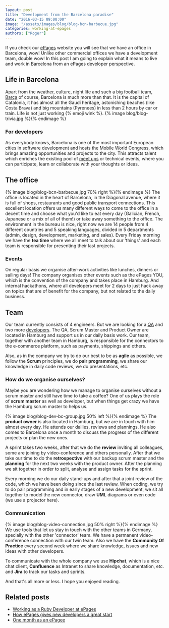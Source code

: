 ```yaml
---
layout: post
title: "Development from the Barcelona paradise"
date: "2016-03-15 09:00:00"
image: "/assets/images/blog/blog-bcn-barbecue.jpg"
categories: working-at-epages
authors: ["Roger"]
---
```


If you check our [ePages](http://www.epages.com) website you will see that we have an office in Barcelona, wow! Unlike other commercial offices we have a development team, double wow!
In this post I am going to explain what it means to live and work in Barcelona from an ePages developer perspective.

## Life in Barcelona
Apart from the weather, culture, night life and such a big football team, [Barça](http://fcbarcelona.com) of course, Barcelona is much more than that. It is the capital of Catalonia, it has almost all the Gaudí heritage, astonishing beaches (like Costa Brava) and big mountains (Pyrenees) in less than 2 hours by car or train. Life is not just working {% emoji wink %}.
{% image blog/blog-trivia.jpg %}{% endimage %}

### For developers
As everybody knows, Barcelona is one of the most important European cities in software development and hosts the Mobile World Congress, which brings amazing opportunities and projects to the city. This attracts talent which enriches the existing pool of [meet ups](http://www.meetup.com/cities/es/barcelona/) or technical events, where you can participate, learn or collaborate with your thoughts or ideas.

## The office
{% image blog/blog-bcn-barbecue.jpg 70% right %}{% endimage %}
The office is located in the heart of Barcelona, in the Diagonal avenue, where it is full of shops, restaurants and good public transport connections. This excellent location offers us many different ways to come to the office in a decent time and choose what you'd like to eat every day (Galician, French, Japanese or a mix of all of them!) or take away something to the office.
The environment in the bureau is nice, right now we are 14 people from 4 different countries and 5 speaking languages, divided in 5 departments (admin, design, development, marketing, and sales).
Every Friday morning we have the **tea time** where we all meet to talk about our 'things' and each team is responsible for presenting their last projects.

### Events
On regular basis we organise after-work activities like lunches, dinners or sailing days!
The company organises other events such as the ePages YOU, which is the convention of the company and takes place in Hamburg. And internal hackathons, where all developers meet for 2 days to just hack away on topics that are of benefit for the company, but not related to the daily business.

## Team
Our team currently consists of 4 engineers. But we are looking for a [QA](http://www.epages.com/en/career/jobs/QA_BCN-HH.php) and two more [developers](http://www.epages.com/en/career/jobs/software-developer.php). The QA, Scrum Master and Product Owner are located in Hamburg and support us in our daily basis work.
Our team, together with another team in Hamburg, is responsible for the connectors to the e-commerce platform, such as payments, shippings and others.

Also, as in the company we try to do our best to be as **agile** as possible, we follow the **Scrum** principles, we do **pair programming**, we share our knowledge in daily code reviews, we do presentations, etc.

### How do we organise ourselves?
Maybe you are wondering how we manage to organise ourselves without a scrum master and still have time to take a coffee?
One of us plays the role of **scrum master** as well as developer, but when things get crazy we have the Hamburg scrum master to helps us.

{% image blog/blog-dev-bc-group.jpg 50% left %}{% endimage %}
The **product owner** is also located in Hamburg, but we are in touch with him almost every day. He attends our dailies, reviews and plannings. He also comes to Barcelona once a month to discuss the progress of the different projects or plan the new ones.

A sprint takes two weeks, after that we do the **review** inviting all colleagues, some are joining by video-conference and others personally. After that we take our time to do the **retrospective** with our backup scrum master and the **planning** for the next two weeks with the product owner. After the planning we sit together in order to split, analyse and assign tasks for the sprint.

Every morning we do our daily stand-ups and after that a joint review of the code, which we have been doing since the last review. When coding, we try to do pair programming and in early stages of a new development, we sit all together to model the new connector, draw **UML** diagrams or even code (we use a projector here).

### Communication
{% image blog/blog-video-connection.jpg 50% right %}{% endimage %}
We use tools that let us stay in touch with the other teams in Germany, specially with the other 'connector' team. We have a permanent video-conference connection with our twin team. Also we have the **Community Of Practice** every second week where we share knowledge, issues and new ideas with other developers.

To communicate with the whole company we use **Hipchat**, which is a nice chat client, **Confluence** as Intranet to share knowledge, documentation, etc. and **Jira** to track our tasks and sprints.

And that's all more or less. I hope you enjoyed reading.

## Related posts

* [Working as a Ruby Developer at ePages](https://developer.epages.com/2016/02/04/hr-ruby.html)
* [How ePages gives new developers a great start](https://developer.epages.com/blog/2015/07/07/employee-induction-programme.html)
* [One month as an ePagee](https://developer.epages.com/blog/2015/08/11/one-month-as-an-epagee.html)
